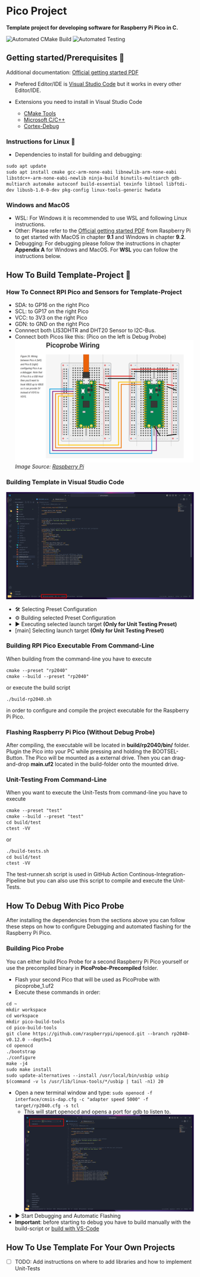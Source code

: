 # Pico Project
**Template project for developing software for Raspberry Pi Pico in C.**

![Automated CMake Build](https://github.com/KurtWagner23/pico-project/actions/workflows/build-ci.yml/badge.svg)
![Automated Testing](https://github.com/KurtWagner23/pico-project/actions/workflows/ci.yml/badge.svg) 

## Getting started/Prerequisites :rocket:

Additional documentation: [Official getting started PDF](https://datasheets.raspberrypi.com/pico/getting-started-with-pico.pdf)

- Prefered Editor/IDE is [Visual Studio Code](https://code.visualstudio.com/) but it works in every other Editor/IDE.

- Extensions you need to install in Visual Studio Code
  - [CMake Tools](https://marketplace.visualstudio.com/items?itemName=ms-vscode.cmake-tools)
  - [Microsoft C/C++](https://marketplace.visualstudio.com/items?itemName=ms-vscode.cpptools)
  - [Cortex-Debug](https://marketplace.visualstudio.com/items?itemName=marus25.cortex-debug)

### Instructions for Linux :penguin:

- Dependencies to install for building and debugging:
```shell
sudo apt update
sudo apt install cmake gcc-arm-none-eabi libnewlib-arm-none-eabi libstdc++-arm-none-eabi-newlib ninja-build binutils-multiarch gdb-multiarch automake autoconf build-essential texinfo libtool libftdi-dev libusb-1.0-0-dev pkg-config linux-tools-generic hwdata
```

### Windows and MacOS
- WSL:
For Windows it is recommended to use WSL and following Linux instructions.  
- Other:
Please refer to the [Official getting started PDF](https://datasheets.raspberrypi.com/pico/getting-started-with-pico.pdf) from Raspberry Pi to get started with MacOS in chapter **9.1** and Windows in chapter **9.2**.  
- Debugging:
For debugging please follow the instructions in chapter **Appendix A** for Windows and MacOS. For **WSL** you can follow the instructions below.

## How To Build Template-Project :hammer:

### How To Connect RPI Pico and Sensors for Template-Project
- SDA: to GP16 on the right Pico
- SCL: to GP17 on the right Pico
- VCC: to 3V3 on the right Pico
- GDN: to GND on the right Pico
- Connnect both LIS3DHTR and DHT20 Sensor to I2C-Bus.
- Connect both Picos like this: (Pico on the left is Debug Probe)
![alt text](assets/PicoProbeWiring.png)
*Image Source: [Raspberry Pi]([source_link_here](https://datasheets.raspberrypi.com/pico/getting-started-with-pico.pdf))*

### Building Template in Visual Studio Code
  
![alt text](assets/VS-Code.png)

- :hammer_and_wrench: Selecting Preset Configuration
- :gear: Building selected Preset Configuration
- :arrow_forward: Executing selected launch target **(Only for Unit Testing Preset)**
- [main] Selecting launch target **(Only for Unit Testing Preset)** 

### Building RPI Pico Executable From Command-Line
When building from the command-line you have to execute
```shell
cmake --preset "rp2040"
cmake --build --preset "rp2040"
```
or execute the build script
```shell
./build-rp2040.sh
``` 
in order to configure and compile the project executable for the Raspberry Pi Pico. 
 
### Flashing Raspberry Pi Pico (Without Debug Probe)
After compiling, the executable will be located in **build/rp2040/bin/** folder. 
Plugin the Pico into your PC while pressing and holding the BOOTSEL-Button. The Pico will be mounted as a external drive. Then you can drag-and-drop **main.uf2** located in the build-folder onto the mounted drive. 

### Unit-Testing From Command-Line
When you want to execute the Unit-Tests from command-line you have to execute
```shell
cmake --preset "test"
cmake --build --preset "test"
cd build/test
ctest -VV
```
or 
```shell
./build-tests.sh
cd build/test
ctest -VV
```
The test-runner.sh script is used in GitHub Action Continous-Integration-Pipeline but you can also use this script to compile and execute the Unit-Tests.

## How To Debug With Pico Probe
After installing the dependencies from the sections above you can follow these steps on how to configure Debugging and automated flashing for the Raspberry Pi Pico. 

### Building Pico Probe 
You can either build Pico Probe for a second Raspberry Pi Pico yourself or use the precompiled binary in **PicoProbe-Precompiled** folder.  
- Flash your second Pico that will be used as PicoProbe with picoprobe_1.uf2
- Execute these commands in order:
```shell
cd ~
mkdir workspace
cd workspace
mkdir pico-build-tools 
cd pico-build-tools
git clone https://github.com/raspberrypi/openocd.git --branch rp2040-v0.12.0 --depth=1
cd openocd
./bootstrap
./configure
make -j4
sudo make install
sudo update-alternatives --install /usr/local/bin/usbip usbip $(command -v ls /usr/lib/linux-tools/*/usbip | tail -n1) 20
```
- Open a new terminal window and type: ```sudo openocd -f interface/cmsis-dap.cfg -c "adapter speed 5000" -f target/rp2040.cfg -s tcl```
  - This will start openocd and opens a port for gdb to listen to.
![alt text](assets/Pico-Debug.png)
- :arrow_forward: Start Debugging and Automatic Flashing
- **Important**: before starting to debug you have to build manually with the build-script or [build with VS-Code](#building-template-in-visual-studio-code)

## How To Use Template For Your Own Projects
- [ ] TODO: Add instructions on where to add libraries and how to implement Unit-Tests






